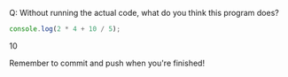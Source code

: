 Q: Without running the actual code, what do you think this program does?

```js
console.log(2 * 4 + 10 / 5);
```
10



Remember to commit and push when you're finished!